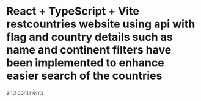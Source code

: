 # React + TypeScript + Vite restcountries website using api with flag and country details such as name and continent filters have been implemented to enhance easier search of the countries
and continents
